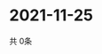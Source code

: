 # 2021-11-25
  共 0条

  <!-- BEGIN -->
  <!-- 最后更新时间Thu Nov 25 2021 17:12:20 GMT+0000 (Coordinated Universal Time) -->
  
  <!-- END -->
  
  